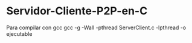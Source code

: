 Servidor-Cliente-P2P-en-C
=========================
Para compilar con gcc
gcc -g -Wall -pthread ServerClient.c -lpthread -o ejecutable
